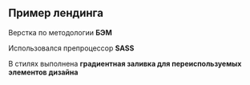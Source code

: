## Пример лендинга

Верстка по методологии **БЭМ**

Использовался препроцессор **SASS**

В стилях выполнена **градиентная заливка для переиспользуемых элементов дизайна**
